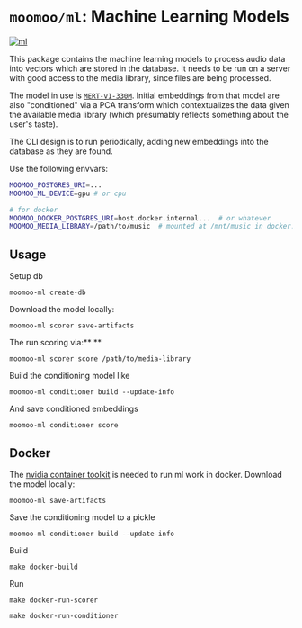 # `moomoo/ml`: Machine Learning Models

[![ml](https://github.com/nolanbconaway/moomoo/actions/workflows/ml.yml/badge.svg)](https://github.com/nolanbconaway/moomoo/actions/workflows/ml.yml)

This package contains the machine learning models to process audio data into vectors which are stored in the database. It needs to be run on a server with good access to the media library, since files are being processed.

The model in use is [`MERT-v1-330M`](https://huggingface.co/m-a-p/MERT-v1-330M). Initial embeddings from that model are also "conditioned" via a PCA transform which contextualizes the data given the available media library (which presumably reflects something about the user's taste).

The CLI design is to run periodically, adding new embeddings into the database as they are found.

Use the following envvars:

```sh
MOOMOO_POSTGRES_URI=...
MOOMOO_ML_DEVICE=gpu # or cpu

# for docker
MOOMOO_DOCKER_POSTGRES_URI=host.docker.internal...  # or whatever
MOOMOO_MEDIA_LIBRARY=/path/to/music  # mounted at /mnt/music in docker.
```

## Usage

Setup db

```
moomoo-ml create-db
```

Download the model locally:

```
moomoo-ml scorer save-artifacts
```

The run scoring via:**
**
```
moomoo-ml scorer score /path/to/media-library
```

Build the conditioning model like

```
moomoo-ml conditioner build --update-info
```

And save conditioned embeddings

```
moomoo-ml conditioner score
```

## Docker 

The [nvidia container toolkit](https://docs.nvidia.com/datacenter/cloud-native/container-toolkit/latest/user-guide.html) is needed to run ml work in docker. Download the model locally:

```
moomoo-ml save-artifacts
```

Save the conditioning model to a pickle

```
moomoo-ml conditioner build --update-info
```

Build

```
make docker-build
```

Run

```
make docker-run-scorer
```

```
make docker-run-conditioner
```